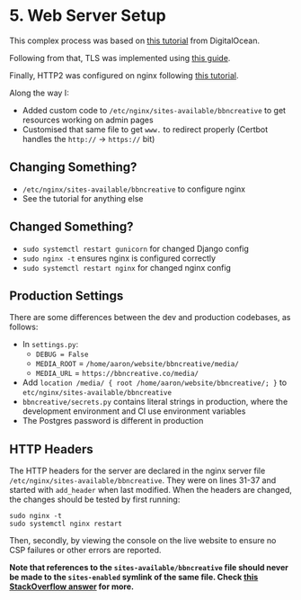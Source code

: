 # 5. Web Server Setup

This complex process was based on [this tutorial](https://www.digitalocean.com/community/tutorials/how-to-set-up-django-with-postgres-nginx-and-gunicorn-on-ubuntu-18-04) from DigitalOcean.

Following from that, TLS was implemented using [this guide](https://www.digitalocean.com/community/tutorials/how-to-secure-nginx-with-let-s-encrypt-on-ubuntu-18-04).

Finally, HTTP2 was configured on nginx following [this tutorial](https://www.digitalocean.com/community/tutorials/how-to-set-up-nginx-with-http-2-support-on-ubuntu-18-04#step-1-%E2%80%94-enabling-http2-support).

Along the way I:
- Added custom code to `/etc/nginx/sites-available/bbncreative` to get resources working on admin pages
- Customised that same file to get `www.` to redirect properly (Certbot handles the `http://` -> `https://` bit)

## Changing Something?
- `/etc/nginx/sites-available/bbncreative` to configure nginx
- See the tutorial for anything else

## Changed Something?
- `sudo systemctl restart gunicorn` for changed Django config
- `sudo nginx -t` ensures nginx is configured correctly
- `sudo systemctl restart nginx` for changed nginx config

## Production Settings
There are some differences between the dev and production codebases, as follows:
- In `settings.py`:
  - `DEBUG = False`
  - `MEDIA_ROOT` = `/home/aaron/website/bbncreative/media/`
  - `MEDIA_URL` = `https://bbncreative.co/media/`
- Add `location /media/ { root /home/aaron/website/bbncreative/; }` to `etc/nginx/sites-available/bbncreative`
- `bbncreative/secrets.py` contains literal strings in production, where the development environment and CI use environment variables
- The Postgres password is different in production

## HTTP Headers
The HTTP headers for the server are declared in the nginx server file `/etc/nginx/sites-available/bbncreative`. They were on lines 31-37 and started with `add_header` when last modified.
When the headers are changed, the changes should be tested by first running:
```
sudo nginx -t
sudo systemctl nginx restart
```
Then, secondly, by viewing the console on the live website to ensure no CSP failures or other errors are reported.

**Note that references to the `sites-available/bbncreative` file should never be made to the `sites-enabled` symlink of the same file. Check [this StackOverflow answer](https://stackoverflow.com/questions/21812360/what-is-the-difference-between-sites-enabled-and-sites-available-directory) for more.**
